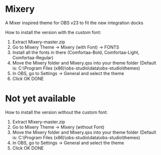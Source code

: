 # Mixery
A Mixer inspired theme for OBS v23 to fit the new integration docks

How to install the version with the custom font:

1. Extract Mixery-master.zip
2. Go to Mixery Theme -> Mixery (with Font) -> FONTS
3. Install all the fonts in there (Comfortaa-Bold, Comfortaa-Light, Comfortaa-Regular)
4. Move the Mixery folder and Mixery.qss into your theme folder (Default is: C:\Program Files (x86)\obs-studio\data\obs-studio\themes\)
5. In OBS, go to Settings -> General and select the theme
6. Click OK
DONE

# Not yet available
How to install the version without the custom font:

1. Extract Mixery-master.zip
2. Go to Mixery Theme -> Mixery (without Font)
3. Move the Mixery folder and Mixery.qss into your theme folder (Default is: C:\Program Files (x86)\obs-studio\data\obs-studio\themes\)
4. In OBS, go to Settings -> General and select the theme
5. Click OK
DONE
